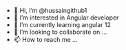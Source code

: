 - 👋 Hi, I’m @hussaingithub1
- 👀 I’m interested in Angular developer
- 🌱 I’m currently learning angular 12
- 💞️ I’m looking to collaborate on ...
- 📫 How to reach me ...

<!---
hussaingithub1/hussaingithub1 is a ✨ special ✨ repository because its `README.md` (this file) appears on your GitHub profile.
You can click the Preview link to take a look at your changes.
--->
